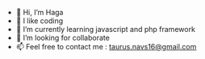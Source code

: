 - 👋 Hi, I’m Haga
- 👀 I like coding
- 🌱 I’m currently learning javascript and php framework
- 💞️ I’m looking for collaborate
- 📫 Feel free to contact me : taurus.navs16@gmail.com

<!---
taurusnavs/taurusnavs is a ✨ special ✨ repository because its `README.md` (this file) appears on your GitHub profile.
You can click the Preview link to take a look at your changes.
--->
